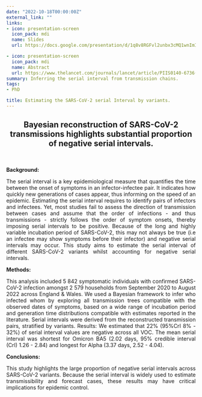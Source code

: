 ```yaml
---
date: "2022-10-18T00:00:00Z"
external_link: ""
links:
- icon: presentation-screen
  icon_pack: mdi
  name: Slides
  url: https://docs.google.com/presentation/d/1q8v8RGFvl2unbx3cMQ1wnImICEk01dR9/edit?usp=share_link&ouid=108186952269546416931&rtpof=true&sd=true

- icon: presentation-screen
  icon_pack: mdi
  name: Abstract
  url: https://www.thelancet.com/journals/lancet/article/PIIS0140-6736(22)02250-4/fulltext
summary: Inferring the serial interval from transmission chains.
tags:
- PhD

title: Estimating the SARS-CoV-2 serial Interval by variants.
---
```


<div style="text-align: center">

## **Bayesian reconstruction of SARS-CoV-2 transmissions highlights substantial proportion of negative serial intervals.**

<div style="text-align: justify">

<br>

**Background:**

The serial interval is a key epidemiological measure that quantifies the time between the onset of symptoms in an infector-infectee pair. It indicates how quickly new generations of cases appear, thus informing on the speed of an epidemic. Estimating the serial interval requires to identify pairs of infectors and infectees. Yet, most studies fail to assess the direction of transmission between cases and assume that the order of infections - and thus transmissions - strictly follows the order of symptom onsets, thereby imposing serial intervals to be positive. Because of the long and highly variable incubation period of SARS-CoV-2, this may not always be true (i.e an infectee may show symptoms before their infector) and negative serial intervals may occur. This study aims to estimate the serial interval of different SARS-CoV-2 variants whilst accounting for negative serial intervals.

**Methods:**

This analysis included 5 842 symptomatic individuals with confirmed SARS-CoV-2 infection amongst 2 579 households from September 2020 to August 2022 across England & Wales. We used a Bayesian framework to infer who infected whom by exploring all transmission trees compatible with the observed dates of symptoms, based on a wide range of incubation period and generation time distributions compatible with estimates reported in the literature. Serial intervals were derived from the reconstructed transmission pairs, stratified by variants. Results: We estimated that 22% (95%CrI 8% - 32%) of serial interval values are negative across all VOC. The mean serial interval was shortest for Omicron BA5 (2.02 days, 95% credible interval (CrI) 1.26 - 2.84) and longest for Alpha (3.37 days, 2.52 - 4.04).

**Conclusions:**

This study highlights the large proportion of negative serial intervals across SARS-CoV-2 variants. Because the serial interval is widely used to estimate transmissibility and forecast cases, these results may have critical implications for epidemic control.
